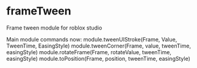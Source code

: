 # frameTween
Frame tween module for roblox studio

Main module commands now:
module.tweenUIStroke(Frame, Value, TweenTime, EasingStyle)
module.tweenCorner(Frame, value, tweenTime, easingStyle)
module.rotateFrame(Frame, rotateValue, tweenTime, easingStyle)
module.toPosition(Frame, position, tweenTime, easingStyle)

